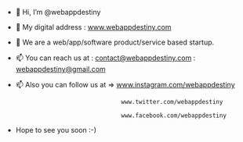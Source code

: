- 👋 Hi, I’m @webappdestiny
- 👀 My digital address : www.webappdestiny.com

- 🌱 We are a web/app/software product/service based startup.

- 📫 You can reach us at : contact@webappdestiny.com 
                         : webappdestiny@gmail.com

- 📫 Also you can follow us at =>
                                    www.instagram.com/webappdestiny
                                    
                                    www.twitter.com/webappdestiny
                                    
                                    www.facebook.com/webappdestiny


- Hope to see you soon :-)

<!---

--->
